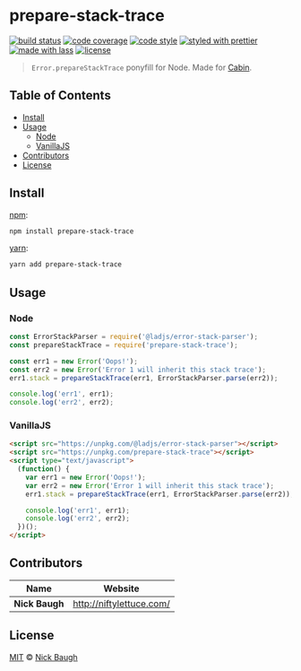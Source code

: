 # prepare-stack-trace

[![build status](https://img.shields.io/travis/cabinjs/prepare-stack-trace.svg)](https://travis-ci.org/cabinjs/prepare-stack-trace)
[![code coverage](https://img.shields.io/codecov/c/github/cabinjs/prepare-stack-trace.svg)](https://codecov.io/gh/cabinjs/prepare-stack-trace)
[![code style](https://img.shields.io/badge/code_style-XO-5ed9c7.svg)](https://github.com/sindresorhus/xo)
[![styled with prettier](https://img.shields.io/badge/styled_with-prettier-ff69b4.svg)](https://github.com/prettier/prettier)
[![made with lass](https://img.shields.io/badge/made_with-lass-95CC28.svg)](https://lass.js.org)
[![license](https://img.shields.io/github/license/cabinjs/prepare-stack-trace.svg)](LICENSE)

> `Error.prepareStackTrace` ponyfill for Node.  Made for [Cabin][].


## Table of Contents

* [Install](#install)
* [Usage](#usage)
  * [Node](#node)
  * [VanillaJS](#vanillajs)
* [Contributors](#contributors)
* [License](#license)


## Install

[npm][]:

```sh
npm install prepare-stack-trace
```

[yarn][]:

```sh
yarn add prepare-stack-trace
```


## Usage

### Node

```js
const ErrorStackParser = require('@ladjs/error-stack-parser');
const prepareStackTrace = require('prepare-stack-trace');

const err1 = new Error('Oops!');
const err2 = new Error('Error 1 will inherit this stack trace');
err1.stack = prepareStackTrace(err1, ErrorStackParser.parse(err2));

console.log('err1', err1);
console.log('err2', err2);
```

### VanillaJS

```html
<script src="https://unpkg.com/@ladjs/error-stack-parser"></script>
<script src="https://unpkg.com/prepare-stack-trace"></script>
<script type="text/javascript">
  (function() {
    var err1 = new Error('Oops!');
    var err2 = new Error('Error 1 will inherit this stack trace');
    err1.stack = prepareStackTrace(err1, ErrorStackParser.parse(err2));

    console.log('err1', err1);
    console.log('err2', err2);
  })();
</script>
```


## Contributors

| Name           | Website                    |
| -------------- | -------------------------- |
| **Nick Baugh** | <http://niftylettuce.com/> |


## License

[MIT](LICENSE) © [Nick Baugh](http://niftylettuce.com/)


## 

[npm]: https://www.npmjs.com/

[yarn]: https://yarnpkg.com/

[cabin]: https://cabinjs.com
